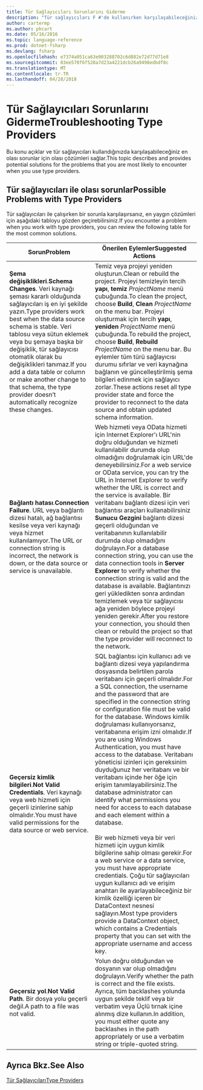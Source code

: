 ```yaml
---
title: Tür Sağlayıcıları Sorunlarını Giderme
description: "Tür sağlayıcıları F #'de kullanırken karşılaşabileceğiniz en olası sorunlar için olası çözümleri keşfedin."
author: cartermp
ms.author: phcart
ms.date: 05/16/2016
ms.topic: language-reference
ms.prod: dotnet-fsharp
ms.devlang: fsharp
ms.openlocfilehash: e7374a051ca63e003288702c6d882e72d77d71e8
ms.sourcegitcommit: 03ee570f6f528a7d23a4221dcb26a9498edbdf8c
ms.translationtype: MT
ms.contentlocale: tr-TR
ms.lasthandoff: 04/28/2018
---
```

# <a name="troubleshooting-type-providers"></a><span data-ttu-id="b94f9-103">Tür Sağlayıcıları Sorunlarını Giderme</span><span class="sxs-lookup"><span data-stu-id="b94f9-103">Troubleshooting Type Providers</span></span>

<span data-ttu-id="b94f9-104">Bu konu açıklar ve tür sağlayıcıları kullandığınızda karşılaşabileceğiniz en olası sorunlar için olası çözümleri sağlar.</span><span class="sxs-lookup"><span data-stu-id="b94f9-104">This topic describes and provides potential solutions for the problems that you are most likely to encounter when you use type providers.</span></span>


## <a name="possible-problems-with-type-providers"></a><span data-ttu-id="b94f9-105">Tür sağlayıcıları ile olası sorunlar</span><span class="sxs-lookup"><span data-stu-id="b94f9-105">Possible Problems with Type Providers</span></span>
<span data-ttu-id="b94f9-106">Tür sağlayıcıları ile çalışırken bir sorunla karşılaşırsanız, en yaygın çözümleri için aşağıdaki tabloyu gözden geçirebilirsiniz.</span><span class="sxs-lookup"><span data-stu-id="b94f9-106">If you encounter a problem when you work with type providers, you can review the following table for the most common solutions.</span></span>



|<span data-ttu-id="b94f9-107">Sorun</span><span class="sxs-lookup"><span data-stu-id="b94f9-107">Problem</span></span>|<span data-ttu-id="b94f9-108">Önerilen Eylemler</span><span class="sxs-lookup"><span data-stu-id="b94f9-108">Suggested Actions</span></span>|
|-------|-----------------|
|<span data-ttu-id="b94f9-109">**Şema değişiklikleri**.</span><span class="sxs-lookup"><span data-stu-id="b94f9-109">**Schema Changes**.</span></span> <span data-ttu-id="b94f9-110">Veri kaynağı şeması kararlı olduğunda sağlayıcıları iş en iyi şekilde yazın.</span><span class="sxs-lookup"><span data-stu-id="b94f9-110">Type providers work best  when the data source schema is stable.</span></span> <span data-ttu-id="b94f9-111">Veri tablosu veya sütun eklemek veya bu şemaya başka bir değişiklik, tür sağlayıcısı otomatik olarak bu değişiklikleri tanımaz.</span><span class="sxs-lookup"><span data-stu-id="b94f9-111">If you add a data table or column or make another change to that schema, the type provider doesn’t automatically recognize these changes.</span></span>|<span data-ttu-id="b94f9-112">Temiz veya projeyi yeniden oluşturun.</span><span class="sxs-lookup"><span data-stu-id="b94f9-112">Clean or rebuild the project.</span></span> <span data-ttu-id="b94f9-113">Projeyi temizleyin tercih **yapı**, **temiz** *ProjectName* menü çubuğunda.</span><span class="sxs-lookup"><span data-stu-id="b94f9-113">To clean the project, choose **Build**, **Clean** *ProjectName* on the menu bar.</span></span> <span data-ttu-id="b94f9-114">Projeyi oluşturmak için tercih **yapı**, **yeniden** *ProjectName* menü çubuğunda.</span><span class="sxs-lookup"><span data-stu-id="b94f9-114">To rebuild the project, choose **Build**, **Rebuild** *ProjectName* on the menu bar.</span></span> <span data-ttu-id="b94f9-115">Bu eylemler tüm türü sağlayıcısı durumu sıfırlar ve veri kaynağına bağlanın ve güncelleştirilmiş şema bilgileri edinmek için sağlayıcı zorlar.</span><span class="sxs-lookup"><span data-stu-id="b94f9-115">These actions reset all type provider state and force the provider to reconnect to the data source and obtain updated schema information.</span></span>|
|<span data-ttu-id="b94f9-116">**Bağlantı hatası**.</span><span class="sxs-lookup"><span data-stu-id="b94f9-116">**Connection Failure**.</span></span> <span data-ttu-id="b94f9-117">URL veya bağlantı dizesi hatalı, ağ bağlantısı kesilse veya veri kaynağı veya hizmet kullanılamıyor.</span><span class="sxs-lookup"><span data-stu-id="b94f9-117">The URL or connection string is incorrect, the network is down, or the data source or service is unavailable.</span></span>|<span data-ttu-id="b94f9-118">Web hizmeti veya OData hizmeti için Internet Explorer'ı URL'nin doğru olduğundan ve hizmeti kullanılabilir durumda olup olmadığını doğrulamak için URL'de deneyebilirsiniz.</span><span class="sxs-lookup"><span data-stu-id="b94f9-118">For a web service or OData service, you can try the URL in Internet Explorer to verify whether the URL is correct and the service is available.</span></span> <span data-ttu-id="b94f9-119">Bir veritabanı bağlantı dizesi için veri bağlantısı araçları kullanabilirsiniz **Sunucu Gezgini** bağlantı dizesi geçerli olduğundan ve veritabanının kullanılabilir durumda olup olmadığını doğrulayın.</span><span class="sxs-lookup"><span data-stu-id="b94f9-119">For a database connection string, you can use the data connection tools in **Server Explorer** to verify whether the connection string is valid and the database is available.</span></span> <span data-ttu-id="b94f9-120">Bağlantınızı geri yükledikten sonra ardından temizlemek veya tür sağlayıcısı ağa yeniden böylece projeyi yeniden gerekir.</span><span class="sxs-lookup"><span data-stu-id="b94f9-120">After you restore your connection, you should then clean or rebuild the project so that the type provider will reconnect to the network.</span></span>|
|<span data-ttu-id="b94f9-121">**Geçersiz kimlik bilgileri**.</span><span class="sxs-lookup"><span data-stu-id="b94f9-121">**Not Valid Credentials**.</span></span> <span data-ttu-id="b94f9-122">Veri kaynağı veya web hizmeti için geçerli izinlerine sahip olmalıdır.</span><span class="sxs-lookup"><span data-stu-id="b94f9-122">You must have valid permissions for the data source or web service.</span></span>|<span data-ttu-id="b94f9-123">SQL bağlantısı için kullanıcı adı ve bağlantı dizesi veya yapılandırma dosyasında belirtilen parola veritabanı için geçerli olmalıdır.</span><span class="sxs-lookup"><span data-stu-id="b94f9-123">For a SQL connection, the username and the password that are specified in the connection string or configuration file must be valid for the database.</span></span> <span data-ttu-id="b94f9-124">Windows kimlik doğrulaması kullanıyorsanız, veritabanına erişim izni olmalıdır.</span><span class="sxs-lookup"><span data-stu-id="b94f9-124">If you are using Windows Authentication, you must have access to the database.</span></span> <span data-ttu-id="b94f9-125">Veritabanı yöneticisi izinleri için gereksinim duyduğunuz her veritabanı ve bir veritabanı içinde her öğe için erişim tanımlayabilirsiniz.</span><span class="sxs-lookup"><span data-stu-id="b94f9-125">The database administrator can identify what permissions you need for access to each database and each element within a database.</span></span><br /><br /><span data-ttu-id="b94f9-126">Bir web hizmeti veya bir veri hizmeti için uygun kimlik bilgilerine sahip olması gerekir.</span><span class="sxs-lookup"><span data-stu-id="b94f9-126">For a web service or a data service, you must have appropriate credentials.</span></span> <span data-ttu-id="b94f9-127">Çoğu tür sağlayıcıları uygun kullanıcı adı ve erişim anahtarı ile ayarlayabileceğiniz bir kimlik özelliği içeren bir DataContext nesnesi sağlayın.</span><span class="sxs-lookup"><span data-stu-id="b94f9-127">Most type providers provide a DataContext object, which contains a Credentials property that you can set with the appropriate username and access key.</span></span>|
|<span data-ttu-id="b94f9-128">**Geçersiz yol**.</span><span class="sxs-lookup"><span data-stu-id="b94f9-128">**Not Valid Path**.</span></span> <span data-ttu-id="b94f9-129">Bir dosya yolu geçerli değil.</span><span class="sxs-lookup"><span data-stu-id="b94f9-129">A path to a file was not valid.</span></span>|<span data-ttu-id="b94f9-130">Yolun doğru olduğundan ve dosyanın var olup olmadığını doğrulayın.</span><span class="sxs-lookup"><span data-stu-id="b94f9-130">Verify whether the path is correct and the file exists.</span></span> <span data-ttu-id="b94f9-131">Ayrıca, tüm backlashes yolunda uygun şekilde teklif veya bir verbatim veya Üçlü tırnak içine alınmış dize kullanın.</span><span class="sxs-lookup"><span data-stu-id="b94f9-131">In addition, you must either quote any backlashes in the path appropriately or use a verbatim string or triple-quoted string.</span></span>|

## <a name="see-also"></a><span data-ttu-id="b94f9-132">Ayrıca Bkz.</span><span class="sxs-lookup"><span data-stu-id="b94f9-132">See Also</span></span>
[<span data-ttu-id="b94f9-133">Tür Sağlayıcıları</span><span class="sxs-lookup"><span data-stu-id="b94f9-133">Type Providers</span></span>](index.md)
